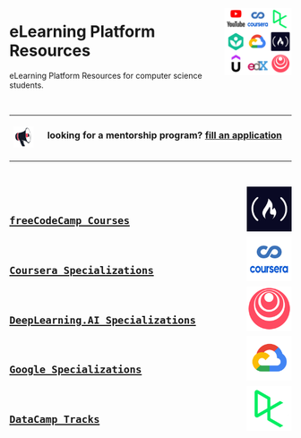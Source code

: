<a href="/eLearning-Platform-Resources/README.md"><img align="right" width="120" src="/logos/eLearning-platform-resources.png"></img></a>

# eLearning Platform Resources
eLearning Platform Resources for computer science students.

<br>
<table>
    <tbody>
<tr>
<td align="center" width="10%"><a href="/Mentorship-Programs/README.md"><img src="/icons/announcement.png" width="100%"></img></a></td>
<td align="center" width="90%"><h3>looking for a mentorship program? <a href="/Mentorship-Programs/README.md">fill an application</a></h3><br></td>
</tr>
    </tbody>
</table>
<br>

<a href="/eLearning-Platform-Resources/freecodecamp-courses/README.md"><img align="right" width="80" src="/logos/freecodecamp.png"></img></a>
<br>
## [`freeCodeCamp Courses`](/eLearning-Platform-Resources/freecodecamp-courses/README.md)

<a href="/eLearning-Platform-Resources/coursera-specializations/README.md"><img align="right" width="80" src="/logos/coursera.png"></img></a>
<br>
## [`Coursera Specializations`](/eLearning-Platform-Resources/coursera-specializations/README.md)

<a href="/eLearning-Platform-Resources/deeplearningai-specializations/README.md"><img align="right" width="80" src="/logos/deeplearningai.png"></img></a>
<br>
## [`DeepLearning.AI Specializations`](/eLearning-Platform-Resources/deeplearningai-specializations/README.md)

<a href="/eLearning-Platform-Resources/google-specializations/README.md"><img align="right" width="80" src="/logos/google-cloud.png"></img></a>
<br>
## [`Google Specializations`](/eLearning-Platform-Resources/google-specializations/README.md)

<a href="/eLearning-Platform-Resources/datacamp-tracks/README.md"><img align="right" width="80" src="/logos/datacamp.png"></img></a>
<br>
## [`DataCamp Tracks`](/eLearning-Platform-Resources/datacamp-tracks/README.md)
